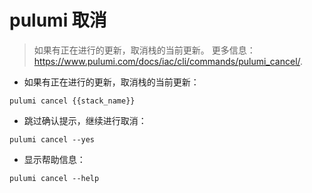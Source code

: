 # pulumi 取消

> 如果有正在进行的更新，取消栈的当前更新。
> 更多信息：<https://www.pulumi.com/docs/iac/cli/commands/pulumi_cancel/>.

- 如果有正在进行的更新，取消栈的当前更新：

`pulumi cancel {{stack_name}}`

- 跳过确认提示，继续进行取消：

`pulumi cancel --yes`

- 显示帮助信息：

`pulumi cancel --help`